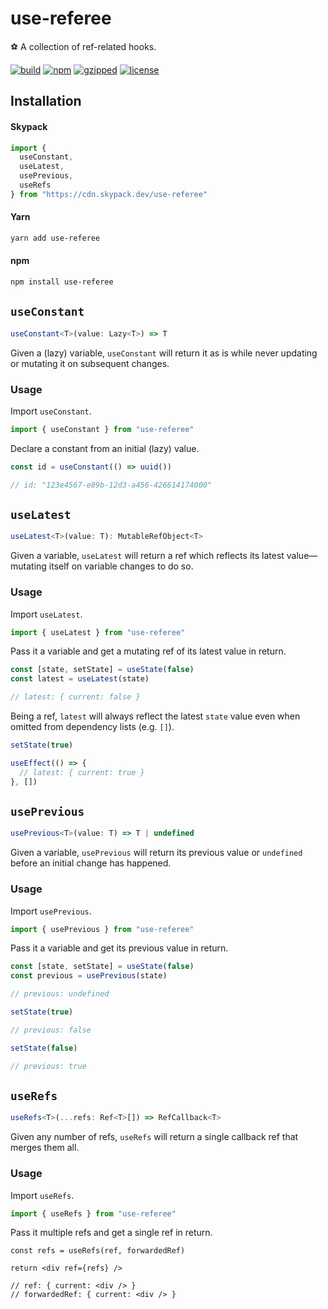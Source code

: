 # use-referee

⚽ A collection of ref-related hooks.

[![build](https://github.com/bouchenoiremarc/use-referee/actions/workflows/ci.yml/badge.svg?branch=main)](https://github.com/bouchenoiremarc/use-referee/actions/workflows/ci.yml) [![npm](https://img.shields.io/npm/v/use-referee?color=%230cf)](https://www.npmjs.com/package/use-referee) [![gzipped](https://img.shields.io/bundlephobia/minzip/use-referee?label=gzipped&color=%2385f)](https://www.npmjs.com/package/use-referee) [![license](https://img.shields.io/github/license/bouchenoiremarc/use-referee?color=%23e4b)](https://github.com/bouchenoiremarc/use-referee/blob/main/LICENSE)

## Installation

#### Skypack

```javascript
import {
  useConstant,
  useLatest,
  usePrevious,
  useRefs
} from "https://cdn.skypack.dev/use-referee"
```

#### Yarn

```bash
yarn add use-referee
```

#### npm

```bash
npm install use-referee
```

## `useConstant`

```typescript
useConstant<T>(value: Lazy<T>) => T
```

Given a (lazy) variable, `useConstant` will return it as is while never updating or mutating it on subsequent changes.

### Usage

Import `useConstant`.

```typescript
import { useConstant } from "use-referee"
```

Declare a constant from an initial (lazy) value.

```typescript
const id = useConstant(() => uuid())

// id: "123e4567-e89b-12d3-a456-426614174000"
```

## `useLatest`

```typescript
useLatest<T>(value: T): MutableRefObject<T>
```

Given a variable, `useLatest` will return a ref which reflects its latest value—mutating itself on variable changes to do so.

### Usage

Import `useLatest`.

```typescript
import { useLatest } from "use-referee"
```

Pass it a variable and get a mutating ref of its latest value in return.

```typescript
const [state, setState] = useState(false)
const latest = useLatest(state)

// latest: { current: false }
```

Being a ref, `latest` will always reflect the latest `state` value even when omitted from dependency lists (e.g. `[]`).

```typescript
setState(true)

useEffect(() => {
  // latest: { current: true }
}, [])
```

## `usePrevious`

```typescript
usePrevious<T>(value: T) => T | undefined
```

Given a variable, `usePrevious` will return its previous value or `undefined` before an initial change has happened.

### Usage

Import `usePrevious`.

```typescript
import { usePrevious } from "use-referee"
```

Pass it a variable and get its previous value in return.

```typescript
const [state, setState] = useState(false)
const previous = usePrevious(state)

// previous: undefined

setState(true)

// previous: false

setState(false)

// previous: true
```

## `useRefs`

```typescript
useRefs<T>(...refs: Ref<T>[]) => RefCallback<T>
```

Given any number of refs, `useRefs` will return a single callback ref that merges them all.

### Usage

Import `useRefs`.

```typescript
import { useRefs } from "use-referee"
```

Pass it multiple refs and get a single ref in return.

```tsx
const refs = useRefs(ref, forwardedRef)

return <div ref={refs} />

// ref: { current: <div /> }
// forwardedRef: { current: <div /> }
```
